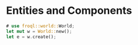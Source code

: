 # Entities and Components

```rust
# use froql::world::World;
let mut w = World::new();
let e = w.create();
```

